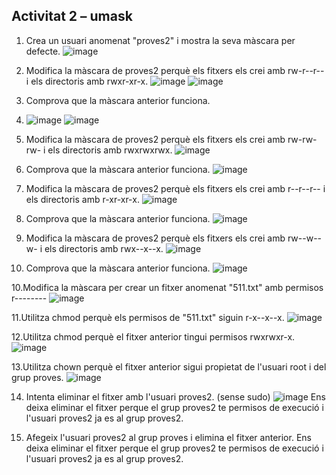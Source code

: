 ## Activitat 2 – umask
  1. Crea un usuari anomenat "proves2" i mostra la seva màscara per defecte.
![image](https://github.com/user-attachments/assets/a17800f9-f2c1-4686-be69-551949ef0e51)

  2. Modifica la màscara de proves2 perquè els fitxers els crei amb rw-r--r-- i els
directoris amb rwxr-xr-x.
![image](https://github.com/user-attachments/assets/a8990a8e-1aaf-405d-b517-b4cd1f88c61b)
![image](https://github.com/user-attachments/assets/d373c115-13ae-4d16-a439-007bb37da0cc)

  3. Comprova que la màscara anterior funciona.
  4. ![image](https://github.com/user-attachments/assets/a8990a8e-1aaf-405d-b517-b4cd1f88c61b)
![image](https://github.com/user-attachments/assets/4dc74ed6-6957-48a2-9355-f8cba17c55fd)

  5. Modifica la màscara de proves2 perquè els fitxers els crei amb rw-rw-rw- i
els directoris amb rwxrwxrwx.
![image](https://github.com/user-attachments/assets/296f1cfc-2d61-4521-9ffc-9090957dd52a)

  6. Comprova que la màscara anterior funciona.
![image](https://github.com/user-attachments/assets/6894c457-cf0b-4348-b014-1a2404abaca5)

  7. Modifica la màscara de proves2 perquè els fitxers els crei amb r--r--r-- i els
directoris amb r-xr-xr-x.
![image](https://github.com/user-attachments/assets/8f9cebd5-d171-4ae9-8ba4-e81da1c10b44)

  8. Comprova que la màscara anterior funciona.
![image](https://github.com/user-attachments/assets/ac2ed676-caad-4fef-8784-e08899a2c7fa)

  9. Modifica la màscara de proves2 perquè els fitxers els crei amb rw--w--w- i
els directoris amb rwx--x--x.
![image](https://github.com/user-attachments/assets/acff16b7-7df5-4e4c-9264-b6f0cfad12bf)

  10. Comprova que la màscara anterior funciona.
![image](https://github.com/user-attachments/assets/523fbd6f-b7a7-4b8b-a788-f8c9206b97f5)

  10.Modifica la màscara per crear un fitxer anomenat "511.txt" amb permisos r--------
![image](https://github.com/user-attachments/assets/fa5dfcc1-17e1-4d95-b094-307be6e4a86b)

  11.Utilitza chmod perquè els permisos de "511.txt" siguin r-x--x--x.
![image](https://github.com/user-attachments/assets/01a6f7b5-477a-4b28-8ef5-c5fa0d3c3d19)

  12.Utilitza chmod perquè el fitxer anterior tingui permisos rwxrwxr-x.
![image](https://github.com/user-attachments/assets/c86aeb79-6650-4798-849d-9ca8e7381d37)

  13.Utilitza chown perquè el fitxer anterior sigui propietat de l'usuari root i del
grup proves.
![image](https://github.com/user-attachments/assets/570640b3-3a27-4428-97a3-d16537dd7271)

  14. Intenta eliminar el fitxer amb l'usuari proves2. (sense sudo)
![image](https://github.com/user-attachments/assets/df496efb-217d-4fee-a886-0e46872149bf) 
Ens deixa eliminar el fitxer perque el grup proves2 te permisos de execució i l'usuari proves2 ja es al grup proves2.

  15. Afegeix l'usuari proves2 al grup proves i elimina el fitxer anterior.
Ens deixa eliminar el fitxer perque el grup proves2 te permisos de execució i l'usuari proves2 ja es al grup proves2.
